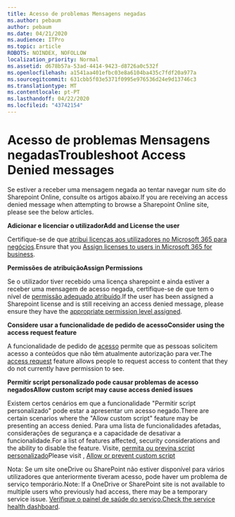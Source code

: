 ```yaml
---
title: Acesso de problemas Mensagens negadas
ms.author: pebaum
author: pebaum
ms.date: 04/21/2020
ms.audience: ITPro
ms.topic: article
ROBOTS: NOINDEX, NOFOLLOW
localization_priority: Normal
ms.assetid: d678b57a-53ad-4414-9423-d8726a0c532f
ms.openlocfilehash: a1541aa401efbc03e8a6104ba435c7fdf20a977a
ms.sourcegitcommit: 631cbb5f03e5371f0995e976536d24e9d13746c3
ms.translationtype: MT
ms.contentlocale: pt-PT
ms.lasthandoff: 04/22/2020
ms.locfileid: "43742154"
---
```

# <a name="troubleshoot-access-denied-messages"></a><span data-ttu-id="5a40b-102">Acesso de problemas Mensagens negadas</span><span class="sxs-lookup"><span data-stu-id="5a40b-102">Troubleshoot Access Denied messages</span></span>

<span data-ttu-id="5a40b-103">Se estiver a receber uma mensagem negada ao tentar navegar num site do Sharepoint Online, consulte os artigos abaixo.</span><span class="sxs-lookup"><span data-stu-id="5a40b-103">If you are receiving an access denied message when attempting to browse a Sharepoint Online site, please see the below articles.</span></span>

<span data-ttu-id="5a40b-104">**Adicionar e licenciar o utilizador**</span><span class="sxs-lookup"><span data-stu-id="5a40b-104">**Add and License the user**</span></span>

<span data-ttu-id="5a40b-105">Certifique-se de que [atribui licenças aos utilizadores no Microsoft 365 para negócios](https://docs.microsoft.com/office365/admin/subscriptions-and-billing/assign-licenses-to-users?view=o365-worldwide&amp;tabs=One).</span><span class="sxs-lookup"><span data-stu-id="5a40b-105">Ensure that you [Assign licenses to users in Microsoft 365 for business](https://docs.microsoft.com/office365/admin/subscriptions-and-billing/assign-licenses-to-users?view=o365-worldwide&amp;tabs=One).</span></span>

<span data-ttu-id="5a40b-106">**Permissões de atribuição**</span><span class="sxs-lookup"><span data-stu-id="5a40b-106">**Assign Permissions**</span></span>

<span data-ttu-id="5a40b-107">Se o utilizador tiver recebido uma licença sharepoint e ainda estiver a receber uma mensagem de acesso negada, certifique-se de que tem o nível de [permissão adequado atribuído](https://docs.microsoft.com/sharepoint/understanding-permission-levels).</span><span class="sxs-lookup"><span data-stu-id="5a40b-107">If the user has been assigned a Sharepoint license and is still receiving an access denied message, please ensure they have the [appropriate permission level assigned](https://docs.microsoft.com/sharepoint/understanding-permission-levels).</span></span>

<span data-ttu-id="5a40b-108">**Considere usar a funcionalidade de pedido de acesso**</span><span class="sxs-lookup"><span data-stu-id="5a40b-108">**Consider using the access request feature**</span></span>

<span data-ttu-id="5a40b-109">A funcionalidade de pedido de [acesso](https://support.office.com/article/Set-up-and-manage-access-requests-94B26E0B-2822-49D4-929A-8455698654B3) permite que as pessoas solicitem acesso a conteúdos que não têm atualmente autorização para ver.</span><span class="sxs-lookup"><span data-stu-id="5a40b-109">The [access request](https://support.office.com/article/Set-up-and-manage-access-requests-94B26E0B-2822-49D4-929A-8455698654B3) feature allows people to request access to content that they do not currently have permission to see.</span></span> 

<span data-ttu-id="5a40b-110">**Permitir script personalizado pode causar problemas de acesso negados**</span><span class="sxs-lookup"><span data-stu-id="5a40b-110">**Allow custom script may cause access denied issues**</span></span>

<span data-ttu-id="5a40b-111">Existem certos cenários em que a funcionalidade "Permitir script personalizado" pode estar a apresentar um acesso negado.</span><span class="sxs-lookup"><span data-stu-id="5a40b-111">There are certain scenarios where the "Allow custom script" feature may be presenting an access denied.</span></span> <span data-ttu-id="5a40b-112">Para uma lista de funcionalidades afetadas, considerações de segurança e a capacidade de desativar a funcionalidade.</span><span class="sxs-lookup"><span data-stu-id="5a40b-112">For a list of features affected, security considerations and the ability to disable the feature.</span></span> <span data-ttu-id="5a40b-113">Visite, [permita ou previna script personalizado](https://docs.microsoft.com/sharepoint/allow-or-prevent-custom-script)</span><span class="sxs-lookup"><span data-stu-id="5a40b-113">Please visit , [Allow or prevent custom script](https://docs.microsoft.com/sharepoint/allow-or-prevent-custom-script)</span></span>

<span data-ttu-id="5a40b-114">Nota: Se um site oneDrive ou SharePoint não estiver disponível para vários utilizadores que anteriormente tiveram acesso, pode haver um problema de serviço temporário.</span><span class="sxs-lookup"><span data-stu-id="5a40b-114">Note: If a OneDrive or SharePoint site is not available to multiple users who previously had access, there may be a temporary service issue.</span></span> <span data-ttu-id="5a40b-115">[Verifique o painel de saúde do serviço.](https://portal.office.com/adminportal/home#/servicehealth)</span><span class="sxs-lookup"><span data-stu-id="5a40b-115">[Check the service health dashboard](https://portal.office.com/adminportal/home#/servicehealth).</span></span>


  

